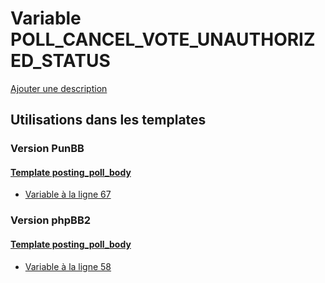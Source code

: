 # Variable POLL_CANCEL_VOTE_UNAUTHORIZED_STATUS
[Ajouter une description](https://fa-tvars.appspot.com/var/POLL_CANCEL_VOTE_UNAUTHORIZED_STATUS)

## Utilisations dans les templates

### Version PunBB

#### [Template posting_poll_body](punbb/posting_poll_body.md)
* [Variable &agrave; la ligne 67](../punbb/posting_poll_body.tpl#L67)

### Version phpBB2

#### [Template posting_poll_body](subsilver/posting_poll_body.md)
* [Variable &agrave; la ligne 58](../subsilver/posting_poll_body.tpl#L58)